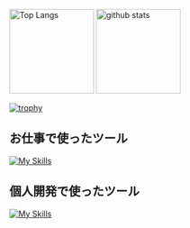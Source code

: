 <p align="left"> 
  <img alt="Top Langs" height="150px" src="https://github-readme-stats.vercel.app/api/top-langs/?username=okamuratakeru&layout=compact&count_private=true&show_icons=true&theme=onedark" />
  <img alt="github stats" height="150px" src="https://github-readme-stats.vercel.app/api?username=okamuratakeru&count_private=true&show_icons=true&theme=onedark" />
</p>

[![trophy](https://github-profile-trophy.vercel.app/?username=okamuratakeru&theme=onedark&column=8
)](https://github.com/ryo-ma/github-profile-trophy)

<h2>お仕事で使ったツール</h2>

[![My Skills](https://skillicons.dev/icons?i=html,css,tailwind,js,ts,vue,nuxtjs,php,laravel,mysql,postman,git,github,docker,gitlab,figma&perline=7)](https://skillicons.dev)

<h2>個人開発で使ったツール</h2>

[![My Skills](https://skillicons.dev/icons?i=html,css,js,ts,nodejs,py,swift,anaconda,flask,vue,nuxtjs,react,pinia,php,laravel,unity,mongodb,sqlite,postman,git,github,docker,gitlab,figma&perline=7)](https://skillicons.dev)
